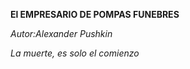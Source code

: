 <p><strong>El EMPRESARIO DE POMPAS FUNEBRES</strong></p> 
<p><em>Autor:Alexander Pushkin</em</p>
<p>La muerte, es solo el comienzo</p>


